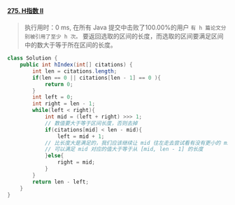#### [275. H指数 II](https://leetcode-cn.com/problems/h-index-ii/)

> 执行用时：0 ms, 在所有 Java 提交中击败了100.00%的用户
> `有 h 篇论文分别被引用了至少 h 次。` 
> 要返回选取的区间的长度，而选取的区间要满足区间中的数大于等于所在区间的长度。

```java
class Solution {
    public int hIndex(int[] citations) {
        int len = citations.length;
        if(len == 0 || citations[len - 1] == 0 ){
            return 0;
        }
        int left = 0;
        int right = len - 1;
        while(left < right){
            int mid = (left + right) >>> 1;
            // 数值要大于等于区间长度，否则去掉
            if(citations[mid] < len - mid){
                left = mid + 1;
            // 比长度大是满足的，我们应该继续让 mid 往左走去尝试看有没有更小的 mid 值
            // 可以满足 mid 对应的值大于等于从 [mid, len - 1] 的长度
            }else{
                right = mid;
            }
        }
        return len - left;
    }
}
```

